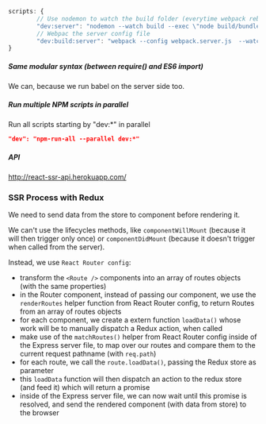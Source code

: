 ```js
scripts: {
		// Use nodemon to watch the build folder (everytime webpack rebuilds the bundle), then runs the server file
		"dev:server": "nodemon --watch build --exec \"node build/bundle.js\"",
		// Webpac the server config file
		"dev:build:server": "webpack --config webpack.server.js  --watch"
}
```

##### Same modular syntax (between require() and ES6 import)
We can, because we run babel on the server side too.

##### Run multiple NPM scripts in parallel

Run all scripts starting by "dev:*" in parallel

```json
"dev": "npm-run-all --parallel dev:*"
```

##### API
http://react-ssr-api.herokuapp.com/

### SSR Process with Redux ###

We need to send data from the store to component before rendering it.

We can't use the lifecycles methods, like `componentWillMount` (because it will then trigger only once) or `componentDidMount` (because it doesn't trigger when called from the server).

Instead, we use `React Router config`:
- transform the `<Route />` components into an array of routes objects (with the same properties)
- in the Router component, instead of passing our <Routes /> component, we use the `renderRoutes` helper function from React Router config, to return Routes from an array of routes objects
- for each component, we create a extern function `loadData()` whose work will be to manually dispatch a Redux action, when called
- make use of the `matchRoutes()` helper from React Router config inside of the Express server file, to map over our routes and compare them to the current request pathname (with `req.path`)
- for each route, we call the `route.loadData()`, passing the Redux store as parameter
- this `loadData` function will then dispatch an action to the redux store (and feed it) which will return a promise
- inside of the Express server file, we can now wait until this promise is resolved, and send the rendered component (with data from store) to the browser
